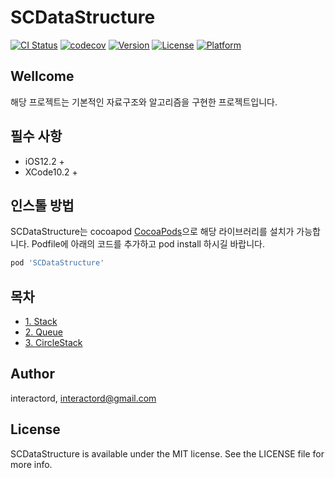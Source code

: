 # SCDataStructure

[![CI Status](https://img.shields.io/travis/interactord/SCDataStructure.svg?style=flat)](https://travis-ci.org/interactord/SCDataStructure)
[![codecov](https://codecov.io/gh/interactord/SalonManager/branch/master/graph/badge.svg)](https://codecov.io/gh/interactord/SCDataStructure)
[![Version](https://img.shields.io/cocoapods/v/SCDataStructure.svg?style=flat)](https://cocoapods.org/pods/SCDataStructure)
[![License](https://img.shields.io/cocoapods/l/SCDataStructure.svg?style=flat)](https://cocoapods.org/pods/SCDataStructure)
[![Platform](https://img.shields.io/cocoapods/p/SCDataStructure.svg?style=flat)](https://cocoapods.org/pods/SCDataStructure)

## Wellcome

해당 프로젝트는 기본적인 자료구조와 알고리즘을 구현한 프로젝트입니다.

## 필수 사항

- iOS12.2 +
- XCode10.2 +

## 인스톨 방법

SCDataStructure는 cocoapod [CocoaPods](https://cocoapods.org)으로 해당 라이브러리를 설치가 가능합니다.
Podfile에 아래의 코드를 추가하고 pod install 하시길 바랍니다.

```ruby
pod 'SCDataStructure'
```

## 목차

- [1. Stack](https://github.com/interactord/SCDataStructure/wiki/%EC%8A%A4%ED%83%9D(Stack))
- [2. Queue](https://github.com/interactord/SCDataStructure/wiki/%ED%81%90(Queue))
- [3. CircleStack](https://github.com/interactord/SCDataStructure/wiki/%EC%88%9C%ED%99%98%EB%B2%84%ED%8D%BC-(Circle-buffer))

## Author

interactord, interactord@gmail.com

## License

SCDataStructure is available under the MIT license. See the LICENSE file for more info.
